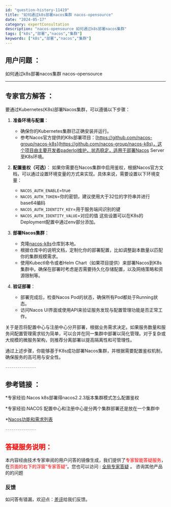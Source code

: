 ```yaml
---
id: "question-history-11419"
title: "如何通过k8s部署nacos集群 nacos-opensource"
date: "2024-05-17"
category: expertConsultation
description: "nacos-opensource 如何通过k8s部署nacos集群"
tags: ["k8s","部署","nacos","集群"]
keywords: ["k8s","部署","nacos","集群"]
---
```


## 用户问题 ： 
 如何通过k8s部署nacos集群 nacos-opensource 

---------------
## 专家官方解答 ：

要通过Kubernetes(K8s)部署Nacos集群，可以遵循以下步骤：

1. **准备环境与配置**：
   - 确保你的Kubernetes集群已正确安装并运行。
   - 参考Nacos官方提供的K8s部署项目：[https://github.com/nacos-group/nacos-k8s](https://github.com/nacos-group/nacos-k8s)，这个项目由主要开发者paderlol维护，状态稳定，适用于部署Nacos Server至K8s环境。

2. **配置鉴权（可选）**：
   如果你需要在Nacos集群中启用鉴权，根据Nacos官方文档，可以通过设置环境变量的方式来实现。具体来说，需要设置以下环境变量：
   - `NACOS_AUTH_ENABLE`=true
   - `NACOS_AUTH_TOKEN`=你的密钥，建议使用大于32位的字符串并进行base64编码
   - `NACOS_AUTH_IDENTITY_KEY`=用于服务端间识别的键
   - `NACOS_AUTH_IDENTITY_VALUE`=对应的值
   这些设置可以在K8s的Deployment配置中通过env部分添加。

3. **部署Nacos集群**：
   - 克隆[nacos-k8s](https://github.com/nacos-group/nacos-k8s)仓库到本地。
   - 根据仓库中的说明文档，定制化你的部署配置，比如调整副本数量以匹配你的集群规模需求。
   - 使用Kubectl命令或者Helm Chart（如果项目提供）来部署Nacos到K8s集群中。确保在部署时考虑是否需要持久化存储配置，以及网络策略和资源限制等。

4. **验证部署**：
   - 部署完成后，检查Nacos Pod的状态，确保所有Pod都处于Running状态。
   - 访问Nacos UI界面或使用API来验证服务发现与配置管理功能是否正常工作。

关于是否将配置中心与注册中心分开部署，根据业务需求决定。如果服务数量和服务间配置管理需求较为简单，可以合并在同一集群中部署以简化管理。对于复杂或大规模的微服务架构，则推荐分离部署以提高隔离性和可管理性。

通过上述步骤，你能够基于K8s成功部署Nacos集群，并根据需要配置鉴权机制，确保服务的高可用与安全性。


<font color="#949494">---------------</font> 


## 参考链接 ：

*专家经验:Nacos k8s部署得nacos2.2.3版本集群模式怎么配置鉴权 
 
 *专家经验:NACOS 配置中心和注册中心是分两个集群部署还是放在一个集群中 
 
 *[Nacos功能和需求列表](https://nacos.io/docs/latest/archive/feature-list)


 <font color="#949494">---------------</font> 
 


## <font color="#FF0000">答疑服务说明：</font> 

本内容经由技术专家审阅的用户问答的镜像生成，我们提供了<font color="#FF0000">专家智能答疑服务</font>，在<font color="#FF0000">页面的右下的浮窗”专家答疑“</font>。您也可以访问 : [全局专家答疑](https://opensource.alibaba.com/chatBot) 。 咨询其他产品的的问题

### 反馈
如问答有错漏，欢迎点：[差评](https://ai.nacos.io/user/feedbackByEnhancerGradePOJOID?enhancerGradePOJOId=13751)给我们反馈。
